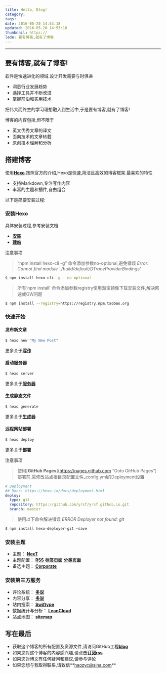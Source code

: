 ```yaml
---
title: Hello, Blog!
category:
tags:
date: 2016-05-20 14:53:18
updated: 2016-05-20 14:53:18
thumbnail: https://
lede: 要有博客,就有了博客
---
```

------
<!--more-->
## 要有博客,就有了博客!

软件是快速进化的领域.设计开发需要与时俱进
- 洞悉行业发展趋势
- 选择工具并不断改进
- 掌握前沿和实用技术

把伟大而终生的学习理想融入到生活中,于是要有博客,就有了博客!

博客的内容包括,但不限于
- 英文优秀文章的译文
- 面向技术的文章转载
- 原创技术理解和分析

## 搭建博客

使用[**Hexo**](https://hexo.io/zh-cn/).按照官方的介绍,Hexo是快速,简洁且高效的博客框架.最喜欢的特性
- 支持Markdown,专注写作内容
- 丰富的主题和插件,自由组合

以下是简要安装过程:

### 安装Hexo

具体安装过程,参考安装文档
- [**安装**](https://hexo.io/zh-cn/docs/)
- [**建站**](https://hexo.io/zh-cn/docs/setup.html)

注意事项

> “npm install hexo-cli -g” 命令添加参数no-optional,避免错误 _Error: Cannot find module './build/default/DTraceProviderBindings'_

```bash
$ npm install hexo-cli -g --no-optional
```

> 所有‘npm install’ 命令添加参数registry使用淘宝镜像下载安装文件,解决网速或GW问题

```bash
$ npm install --registry=https://registry.npm.taobao.org
```

### 快速开始

#### 发布新文章

``` bash
$ hexo new "My New Post"
```
更多关于[**写作**](https://hexo.io/zh-cn/docs/writing.html)

#### 启动服务器

``` bash
$ hexo server
```

更多关于[**服务器**](https://hexo.io/zh-cn/docs/server.html)

#### 生成静态文件

``` bash
$ hexo generate
```

更多关于[**生成器**](https://hexo.io/zh-cn/docs/generating.html)

#### 远程网站部署

``` bash
$ hexo deploy
```

更多关于[**部署**](https://hexo.io/zh-cn/docs/deployment.html)

注意事项
> 使用[**GitHub Pages**](https://pages.github.com “Goto GitHub Pages”)部署前,需修改站点根目录配置文件_config.yml的Deployment设置

```yml
# Deployment
## Docs: https://hexo.io/docs/deployment.html
deploy:
  type: git
  repository: https://github.com/yrsf/yrsf.github.io.git
  branch: master
```

> 使用以下命令解决错误 _ERROR Deployer not found: git_

```bash
$ npm install hexo-deployer-git –save
```

### 安装主题
- 主题： [**NexT**](https://theme-next.iissnan.com "Goto NexT")
- 主题配置： [**RSS**](https://theme-next.iissnan.com/theme-settings.html#rss) [**标签页面**](https://theme-next.iissnan.com/theme-settings.html#tags-page) [**分类页面**](https://theme-next.iissnan.com/theme-settings.html#categories-page)
- 备选主题： [**Corporate**](https://github.com/ptsteadman/hexo-theme-corporate "Goto Corporate")

### 安装第三方服务
- 评论系统： [**多说**](https://theme-next.iissnan.com/third-party-services.html#duoshuo)
- 内容分享： [**多说**](https://theme-next.iissnan.com/third-party-services.html#share-duoshuo)
- 站内搜索： [**Swiftype**](https://theme-next.iissnan.com/third-party-services.html#swiftype)
- 数据统计与分析： [**LeanCloud**](https://zhuweisheng.com.cn/technology/leancloud-counter/)
- 站点地图： [**sitemap**](http://www.arao.me/2015/hexo-next-theme-optimize-seo/)

## 写在最后

- 获取这个博客的所有配置及资源文件,请访问GitHub工程[**blog**](https://github.com/yrsf/Hexo)
- 如果您对这个博客的内容感兴趣,请点击[**订阅rss**](/atom.xml)
- 如果您对博文有任何疑问和建议,请参与评论
- 如果您想与我取得联系,请致信**<haozyc@sina.com>**


